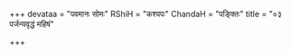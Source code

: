+++
devataa = "पवमानः सोमः"
RShiH = "कश्यपः"
ChandaH = "पङ्क्तिः"
title = "०३ पर्जन्यवृद्धं महिषं"

+++
